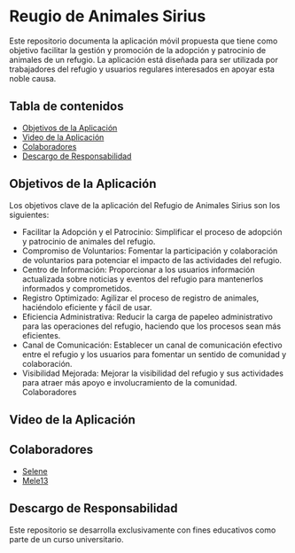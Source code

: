 # Reugio de Animales Sirius
Este repositorio documenta la aplicación móvil propuesta que tiene como objetivo facilitar la gestión y promoción de la adopción y patrocinio de animales de un refugio. La aplicación está diseñada para ser utilizada por trabajadores del refugio y usuarios regulares interesados en apoyar esta noble causa.

## Tabla de contenidos
- [Objetivos de la Aplicación](#objetivos-de-la-aplicación)
- [Video de la Aplicación](#video-de-la-aplicación)
- [Colaboradores](#colaboradores)
- [Descargo de Responsabilidad](#descargo-de-responsabilidad)

## Objetivos de la Aplicación
Los objetivos clave de la aplicación del Refugio de Animales Sirius son los siguientes:
- Facilitar la Adopción y el Patrocinio: Simplificar el proceso de adopción y patrocinio de animales del refugio.
- Compromiso de Voluntarios: Fomentar la participación y colaboración de voluntarios para potenciar el impacto de las actividades del refugio.
- Centro de Información: Proporcionar a los usuarios información actualizada sobre noticias y eventos del refugio para mantenerlos informados y comprometidos.
- Registro Optimizado: Agilizar el proceso de registro de animales, haciéndolo eficiente y fácil de usar.
- Eficiencia Administrativa: Reducir la carga de papeleo administrativo para las operaciones del refugio, haciendo que los procesos sean más eficientes.
- Canal de Comunicación: Establecer un canal de comunicación efectivo entre el refugio y los usuarios para fomentar un sentido de comunidad y colaboración.
- Visibilidad Mejorada: Mejorar la visibilidad del refugio y sus actividades para atraer más apoyo e involucramiento de la comunidad.
Colaboradores

## Video de la Aplicación

## Colaboradores
- [Selene](https://github.com/SeleneGonzalezCurbelo)
- [Mele13](https://github.com/mele13)

## Descargo de Responsabilidad
Este repositorio se desarrolla exclusivamente con fines educativos como parte de un curso universitario.

